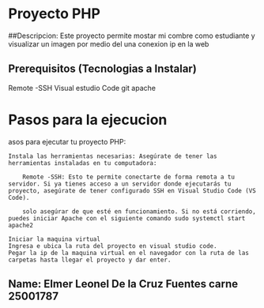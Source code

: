# Proyecto PHP
##Descripcion:
Este proyecto permite mostar mi combre como estudiante y visualizar un imagen por medio del una conexion ip en la web

## Prerequisitos (Tecnologias a Instalar)
Remote -SSH
Visual estudio Code
git
apache

# Pasos para la ejecucion
asos para ejecutar tu proyecto PHP:

    Instala las herramientas necesarias: Asegúrate de tener las herramientas instaladas en tu computadora:

        Remote -SSH: Esto te permite conectarte de forma remota a tu servidor. Si ya tienes acceso a un servidor donde ejecutarás tu proyecto, asegúrate de tener configurado SSH en Visual Studio Code (VS Code).

        solo asegúrar de que esté en funcionamiento. Si no está corriendo, puedes iniciar Apache con el siguiente comando sudo systemctl start apache2

    Iniciar la maquina virtual
    Ingresa e ubica la ruta del proyecto en visual studio code.
    Pegar la ip de la maquina virtual en el navegador con la ruta de las carpetas hasta llegar el proyecto y dar enter.

## Name: Elmer Leonel De la Cruz Fuentes carne 25001787
